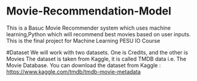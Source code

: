 # Movie-Recommendation-Model
This is a Basuc Movie Recommender system which uses machine learning,Python  which will recommend best movies based on user inputs.
This is the final project for Machine Learning PESU IO Course

#Dataset
We will work with two datasets. One is Credits, and the other is Movies The dataset is taken from Kaggle, it is called TMDB data i.e. The Movie Database. You can download the dataset from Kaggle : https://www.kaggle.com/tmdb/tmdb-movie-metadata




